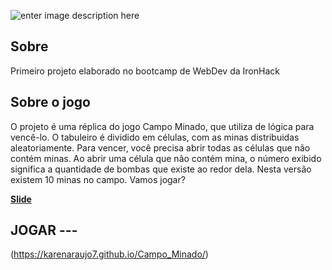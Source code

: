 ![enter image description here](https://github.com/karenaraujo7/Campo_Minado/blob/master/imagens/título.png?raw=true)

## Sobre

Primeiro projeto elaborado no bootcamp de WebDev da IronHack

## Sobre o jogo

O projeto é uma réplica do jogo Campo Minado, que utiliza de lógica para vencê-lo. O tabuleiro é dividido em células, com as minas distribuidas aleatoriamente. Para vencer, você precisa abrir todas as células que não contém minas. Ao abrir uma célula que não contém mina, o número exibido significa a quantidade de bombas que existe ao redor dela. Nesta versão existem 10 minas no campo.
Vamos jogar?

**[Slide](https://docs.google.com/presentation/d/1nWqq528vGGsAKuYucv57sKlGUWtqLDOoT2tJwTcZQas/edit#slide=id.g1f5a554dbf_0_374)**

## JOGAR ---

(https://karenaraujo7.github.io/Campo_Minado/)
